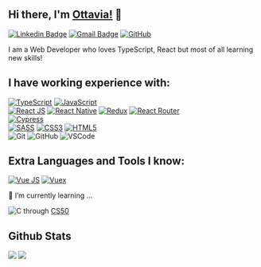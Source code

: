 ## Hi there, I'm [Ottavia!](https://github.com/vgnttv) 👋

[![Linkedin Badge](https://img.shields.io/badge/-ottaviavignani-blue?style=flat-square&logo=Linkedin&logoColor=white&link=https://www.linkedin.com/in/ottavia-vignani/)](https://www.linkedin.com/in/ottavia-vignani/)
[![Gmail Badge](https://img.shields.io/badge/-o.vignani@gmail.com-c14438?style=flat-square&logo=Gmail&logoColor=white&link=mailto:o.vignani@gmail.com)](mailto:o.vignani@gmail.com) [![GitHub](https://img.shields.io/github/followers/vgnttv?label=follow&style=social)](https://github.com/vgnttv)


I am a Web Developer who loves TypeScript, React but most of all learning new skills!
<br>

## I have working experience with:
[![TypeScript](https://img.shields.io/badge/-TypeScript-black?style=flat-square&logo=typescript)](https://www.typescriptlang.org/docs/)
  [![JavaScript](https://img.shields.io/badge/-JavaScript-black?style=flat-square&logo=javascript)](https://devdocs.io/javascript/)
  <br>
  [![React JS](https://img.shields.io/badge/-React.js-black?style=flat-square&logo=react)](https://reactjs.org/docs/hello-world.html)
  [![React Native](https://img.shields.io/badge/-ReactNative-black?style=flat-square&logo=react)](https://reactnative.dev/docs/getting-started)
  [![Redux](https://img.shields.io/badge/-Redux-black?style=flat-square&logo=redux)](https://redux.js.org/)
  [![React Router](https://img.shields.io/badge/-ReactRouter-black?style=flat-square&logo=react-router)](https://reactrouter.com/web/guides/quick-start)
  <br>
  [![Cypress](https://img.shields.io/badge/-Cypress-black?style=flat-square&logo=cypress)](https://docs.cypress.io/guides/overview/why-cypress.html#In-a-nutshell)
<br>
  [![SASS](https://img.shields.io/badge/-Sass-563D7C?style=flat-square&logo=sass)](https://sass-lang.com/documentation)
  [![CSS3](https://img.shields.io/badge/-CSS3-1572B6?style=flat-square&logo=css3)](https://devdocs.io/css/)
  [![HTML5](https://img.shields.io/badge/-HTML5-E34F26?style=flat-square&logo=html5&logoColor=white)](https://devdocs.io/html/)
<br>
  ![Git](https://img.shields.io/badge/-Git-black?style=flat-square&logo=git)
  ![GitHub](https://img.shields.io/badge/-GitHub-181717?style=flat-square&logo=github)
  ![VSCode](https://img.shields.io/badge/-VS_Code-007ACC?style=flat-square&logo=visual-studio-code)   

## Extra Languages and Tools I know:
  [![Vue JS](https://img.shields.io/badge/-Vue.js-black?style=flat-square&logo=vuejs)](https://vuejs.org/v2/guide/)
  [![Vuex](https://img.shields.io/badge/-Vuex-black?style=flat-square&logo=vue)](https://vuex.vuejs.org/)
  
  🌱 I’m currently learning ... 
  
  ![C](https://img.shields.io/badge/-black?logo=c%2B%2B&style=flat-square) through [CS50](https://cs50.harvard.edu/college/2021/spring/)

## Github Stats
<img src="https://github-readme-stats.vercel.app/api?username=vgnttv&theme=vue&hide_title=true&hide_border=true&show_icons=true&count_private=true&hide=stars,issues" > <img src="https://github-readme-stats.vercel.app/api/top-langs/?username=vgnttv&layout=compact&theme=vue&hide_title=true&hide_border=true" >

<!--
How to add a README to your GitHub profile.:

This is how it works:

Create a repo with your github username (e.g. https://github.com/vgnttv/vgnttv)
Create a README.md file inside the repo
Add content, e.g. a banner, links and an introduction text, and commit the file
git push your changes.
That's it. 🚀
-->
